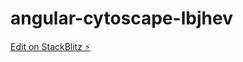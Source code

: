 # angular-cytoscape-lbjhev

[Edit on StackBlitz ⚡️](https://stackblitz.com/edit/angular-cytoscape-lbjhev)